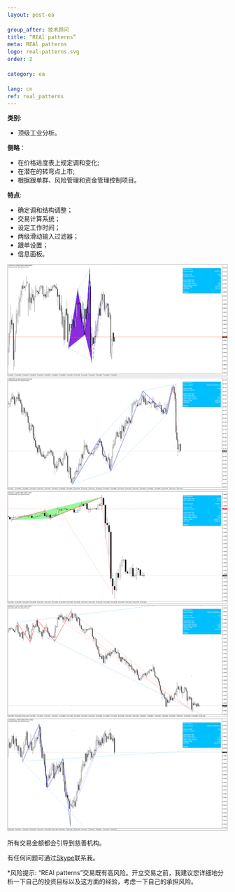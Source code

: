 ```yaml
---
layout: post-ea

group_after: 技术顾问
title: “REAl patterns”
meta: REAl patterns
logo: real-patterns.svg
order: 2

category: ea

lang: cn
ref: real_patterns
---
```


**类别**:
  - 顶级工业分析。

**侧略**：
  - 在价格进度表上规定调和变化;
  - 在潜在的转弯点上市;
  - 根据跟单群、风险管理和资金管理控制项目。

**特点**:
  - 确定调和结构调整；
  - 交易计算系统；
  - 设定工作时间；
  - 两级滑动输入过滤器；
  - 跟单设置；
  - 信息面板。

<a data-fancybox="gallery" href="/img/ea/en/ENG - USDCHF M15 (2017).png"><img src="/img/ea/en/ENG - USDCHF M15 (2017).png" alt=""></a>
<a data-fancybox="gallery" href="/img/ea/en/ENG - USDJPY M30 (2017).png"><img src="/img/ea/en/ENG - USDJPY M30 (2017).png" alt=""></a>
<a data-fancybox="gallery" href="/img/ea/en/ENG - GBPUSD H1 (2016).png"><img src="/img/ea/en/ENG - GBPUSD H1 (2016).png" alt=""></a>
<a data-fancybox="gallery" href="/img/ea/en/ENG - EURUSD H4 (2010).png"><img src="/img/ea/en/ENG - EURUSD H4 (2010).png" alt=""></a>
<a data-fancybox="gallery" href="/img/ea/en/ENG - AUDUSD D1 (2016-2017).png"><img src="/img/ea/en/ENG - AUDUSD D1 (2016-2017).png" alt=""></a>

所有交易金额都会引导到慈善机构。

有任何问题可通过<a href="skype:chutkoy89?chat" target="_blank">Skype</a>联系我。

*风险提示: “REAl patterns”交易既有高风险。开立交易之前，我建议您详细地分析一下自己的投资目标以及这方面的经验，考虑一下自己的承担风险。

